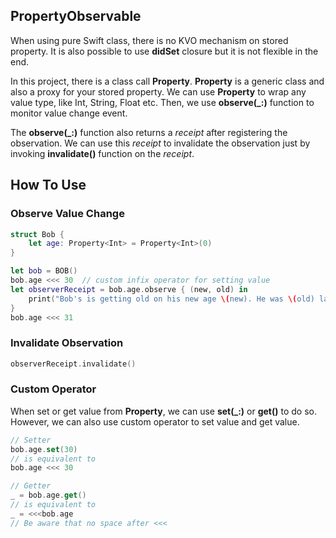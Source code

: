 PropertyObservable
----------

When using pure Swift class, there is no KVO mechanism on stored property. It is also possible to use **didSet** closure but it is not flexible in the end.

In this project, there is a class call **Property**. **Property** is a generic class and also a proxy for your stored property. We can use **Property** to wrap any value type, like Int, String, Float etc. Then, we use **observe(_:)** function to monitor value change event.

The **observe(_:)** function also returns a *receipt* after registering the observation. We can use this *receipt* to invalidate the observation just by invoking **invalidate()** function on the *receipt*.


How To Use
----------

### Observe Value Change

```swift
struct Bob {
    let age: Property<Int> = Property<Int>(0)
}

let bob = BOB()
bob.age <<< 30  // custom infix operator for setting value
let observerReceipt = bob.age.observe { (new, old) in
    print("Bob's is getting old on his new age \(new). He was \(old) last year")
}
bob.age <<< 31
```

### Invalidate Observation

```swift
observerReceipt.invalidate()

```

### Custom Operator

When set or get value from **Property**, we can use **set(_:)** or **get()** to do so. However, we can also use custom operator to set value and get value.

```swift
// Setter
bob.age.set(30)
// is equivalent to
bob.age <<< 30

// Getter
_ = bob.age.get()
// is equivalent to 
_ = <<<bob.age 
// Be aware that no space after <<<

```
